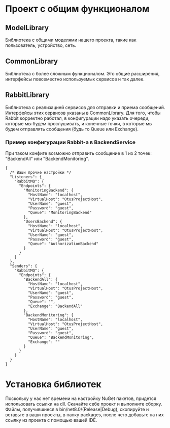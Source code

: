 # Проект с общим функционалом
## ModelLibrary
Библиотека с общими моделями нашего проекта, такие как пользователь, устройство, сеть.
## CommonLibrary
Библиотека с более сложным функционалом. Это общие расширения, интерфейсы повсеместно используемых сервисов и так далее.
## RabbitLibrary
Библиотека с реализацией сервисов для отправки и приема сообщений. Интерфейсы этих сервисов указаны в CommonLibrary.
Для того, чтобы Rabbit корректно работал, в конфигурации надо указать очереди, которые мы будем прослушивать, и конечные точки, в которые мы будем отправлять сообщения (будь то Queue или Exchange).
### Пример конфигурации Rabbit-а в BackendService
При таком конфиге возможно отправить сообщение в 1 из 2 точек: "BackendAll" или "BackendMonitoring".
```
{
  /* Ваши прочие настройки */
  "Listeners": {
    "RabbitMQ": {
      "Endpoints": {
        "MonitoringBackend": {
          "HostName": "localhost",
          "VirtualHost": "OtusProjectHost",
          "UserName": "guest",
          "Password": "guest",
          "Queue": "MonitoringBackend"
        },
        "UsersBackend": {
          "HostName": "localhost",
          "VirtualHost": "OtusProjectHost",
          "UserName": "guest",
          "Password": "guest",
          "Queue": "AuthorizationBackend"
        }
      }
    }
  },
  "Senders": {
    "RabbitMQ": {
      "Endpoints": {
        "BackendAll": {
          "HostName": "localhost",
          "VirtualHost": "OtusProjectHost",
          "UserName": "guest",
          "Password": "guest",
          "Queue": "",
          "Exchange": "BackendAll"
        },
        "BackendMonitoring": {
          "HostName": "localhost",
          "VirtualHost": "OtusProjectHost",
          "UserName": "guest",
          "Password": "guest",
          "Queue": "BackendMonitoring",
          "Exchange": ""
        }
      }
    }
  }
}
```
# Установка библиотек
Поскольку у нас нет времени на настройку NuGet пакетов, придется использовать ссылки на dll. Скачайте себе проект и выполните сборку. Файлы, получившиеся в bin/net8.0/(Release|Debug), скопируйте и вставьте в ваши проекты, в папку packages, после чего добавьте на них ссылку из проекта с помощью вашей IDE.
